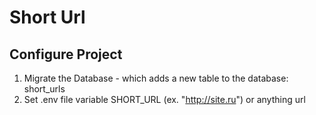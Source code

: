 # Short Url

## Configure Project 

1. Migrate the Database - which adds a new table to the database: short_urls
2. Set .env file variable SHORT_URL (ex. "http://site.ru") or anything url
